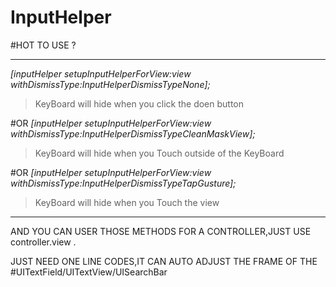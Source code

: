 InputHelper
===========
#HOT TO USE ? 

***
*[inputHelper setupInputHelperForView:view withDismissType:InputHelperDismissTypeNone];*
>KeyBoard will hide when you click the doen button

#OR
*[inputHelper setupInputHelperForView:view withDismissType:InputHelperDismissTypeCleanMaskView];*
>KeyBoard will hide when you Touch outside of the KeyBoard

#OR
*[inputHelper setupInputHelperForView:view withDismissType:InputHelperDismissTypeTapGusture];*
>KeyBoard will hide when you Touch the view
***

AND YOU CAN USER THOSE METHODS FOR A CONTROLLER,JUST USE controller.view .

JUST NEED ONE LINE CODES,IT CAN AUTO ADJUST THE FRAME OF THE 
#UITextField/UITextView/UISearchBar
